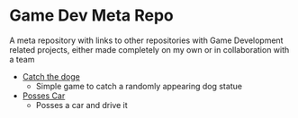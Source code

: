 # Game Dev Meta Repo

A meta repository with links to other repositories with Game Development related projects, either made completely on my own or in collaboration with a team

- [Catch the doge](https://github.com/mihirgupta0900/UE4-Catch-The-Doge)
  - Simple game to catch a randomly appearing dog statue
- [Posses Car](https://github.com/mihirgupta0900/UE4-posses-car)
  - Posses a car and drive it
